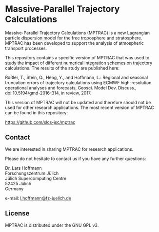 # Massive-Parallel Trajectory Calculations

Massive-Parallel Trajectory Calculations (MPTRAC) is a new
Lagrangian particle dispersion model for the free troposphere
and stratosphere. MPTRAC has been developed to support
the analysis of atmospheric transport processes.

This repository contains a specific version of MPTRAC that was used
to study the impact of different numerical integration schemes on
trajectory calculations. The results of the study are published here:

Rößler, T., Stein, O., Heng, Y., and Hoffmann, L.: Regional and
seasonal truncation errors of trajectory calculations using ECMWF
high-resolution operational analyses and forecasts,
Geosci. Model Dev. Discuss., doi:10.5194/gmd-2016-314, in review, 2017.

This version of MPTRAC will not be updated and therefore should not be used
for other research applications. The most recent version of MPTRAC
can be found in this repository:

https://github.com/slcs-jsc/mptrac

## Contact

We are interested in sharing MPTRAC for research applications.

Please do not hesitate to contact us if you have any further questions:

Dr. Lars Hoffmann  
Forschungszentrum Jülich  
Jülich Supercomputing Centre  
52425 Jülich  
Germany  

e-mail: l.hoffmann@fz-juelich.de

## License

MPTRAC is distributed under the GNU GPL v3.

